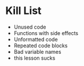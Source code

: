 Kill List
=========
* Unused code
* Functions with side effects
* Unformatted code
* Repeated code blocks
* Bad variable names
* this lesson sucks
